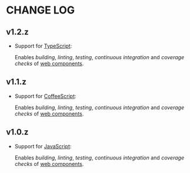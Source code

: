 # CHANGE LOG

## v1.2.z

* Support for [TypeScript]:

    Enables *building*, *linting*, *testing*, *continuous integration* and *coverage checks* of [web components].

## v1.1.z

* Support for [CoffeeScript]:

    Enables *building*, *linting*, *testing*, *continuous integration* and *coverage checks* of [web components].

## v1.0.z

* Support for [JavaScript]:

    Enables *building*, *linting*, *testing*, *continuous integration* and *coverage checks* of [web components].

[CoffeeScript]: https://coffeescript.org
[JavaScript]: https://www.ecma-international.org
[TypeScript]: https://www.typescriptlang.org
[web components]: https://developer.mozilla.org/en-US/docs/Web/Web_Components
